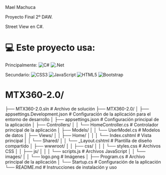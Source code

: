 
Mael Machuca

Proyecto Final 2º DAW.

Street View en C#.

# 💻 Este proyecto usa:
Principalmente: ![C#](https://img.shields.io/badge/c%23-%23239120.svg?style=plastic&logo=c-sharp&logoColor=white) ![.Net](https://img.shields.io/badge/.NET-5C2D91?style=plastic&logo=.net&logoColor=white)

Secundario: ![CSS3](https://img.shields.io/badge/css3-%231572B6.svg?style=plastic&logo=css3&logoColor=white) ![JavaScript](https://img.shields.io/badge/javascript-%23323330.svg?style=plastic&logo=javascript&logoColor=%23F7DF1E) ![HTML5](https://img.shields.io/badge/html5-%23E34F26.svg?style=plastic&logo=html5&logoColor=white)  ![Bootstrap](https://img.shields.io/badge/bootstrap-%23563D7C.svg?style=plastic&logo=bootstrap&logoColor=white)

# MTX360-2.0/
├── MTX360-2.0.sln              # Archivo de solución
├── MTX360-2.0/
│   ├── appsettings.Development.json    # Configuración de la aplicación para el entorno de desarrollo
│   ├── appsettings.json                # Configuración principal de la aplicación
│   ├── Controllers/
│   │   └── HomeController.cs           # Controlador principal de la aplicación
│   ├── Models/
│   │   └── UserModel.cs                # Modelos de datos
│   ├── Views/
│   │   ├── Home/
│   │   │   └── Index.cshtml            # Vista principal
│   │   └── Shared/
│   │       └── _Layout.cshtml          # Plantilla de diseño compartido
│   ├── wwwroot/
│   │   ├── css/
│   │   │   └── styles.css              # Archivos CSS
│   │   ├── js/
│   │   │   └── scripts.js              # Archivos JavaScript
│   │   └── images/
│   │       └── logo.png                # Imágenes
│   ├── Program.cs                      # Archivo principal de la aplicación
│   └── Startup.cs                      # Configuración de la aplicación
└── README.md                           # Instrucciones de instalación y uso
